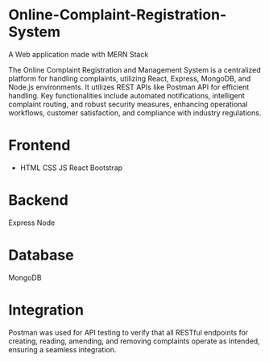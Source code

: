 # Online-Complaint-Registration-System
A Web application made with MERN Stack

The Online Complaint Registration and Management System is a
centralized platform for handling complaints, utilizing React,
Express, MongoDB, and Node.js environments. It utilizes REST APIs
like Postman API for efficient handling. Key functionalities
include automated notifications, intelligent complaint routing,
and robust security measures, enhancing operational workflows,
customer satisfaction, and compliance with industry regulations.


# Frontend
- HTML
CSS
JS
React
Bootstrap

# Backend
Express
Node

# Database
MongoDB

# Integration
Postman was used for API testing to verify
that all RESTful endpoints for creating,
reading, amending, and removing complaints
operate as intended, ensuring a seamless
integration.

